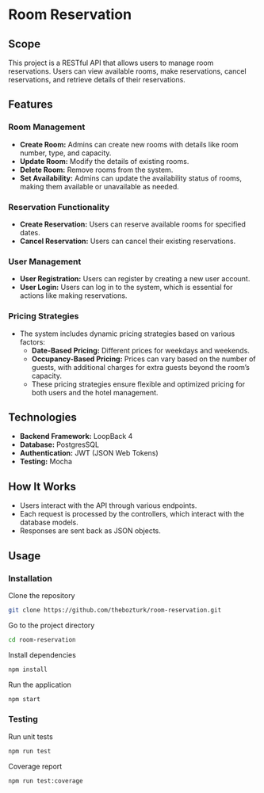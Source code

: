 # Room Reservation

## Scope

This project is a RESTful API that allows users to manage room reservations. Users can view available rooms, make reservations, cancel reservations, and retrieve details of their reservations.

## Features

### Room Management
- **Create Room:** Admins can create new rooms with details like room number, type, and capacity.
- **Update Room:** Modify the details of existing rooms.
- **Delete Room:** Remove rooms from the system.
- **Set Availability:** Admins can update the availability status of rooms, making them available or unavailable as needed.

### Reservation Functionality
- **Create Reservation:** Users can reserve available rooms for specified dates.
- **Cancel Reservation:** Users can cancel their existing reservations.

### User Management
- **User Registration:** Users can register by creating a new user account.
- **User Login:** Users can log in to the system, which is essential for actions like making reservations.

### Pricing Strategies
- The system includes dynamic pricing strategies based on various factors:
    - **Date-Based Pricing:** Different prices for weekdays and weekends.
    - **Occupancy-Based Pricing:** Prices can vary based on the number of guests, with additional charges for extra guests beyond the room’s capacity.
    - These pricing strategies ensure flexible and optimized pricing for both users and the hotel management.


## Technologies

- **Backend Framework:** LoopBack 4
- **Database:** PostgresSQL
- **Authentication:** JWT (JSON Web Tokens)
- **Testing:** Mocha

## How It Works

- Users interact with the API through various endpoints.
- Each request is processed by the controllers, which interact with the database models.
- Responses are sent back as JSON objects.

## Usage

### Installation

Clone the repository

```sh
git clone https://github.com/thebozturk/room-reservation.git
```

Go to the project directory

```sh
cd room-reservation
```

Install dependencies

```sh
npm install
```
Run the application

```sh
npm start
```

### Testing

Run unit tests

```sh
npm run test
```

Coverage report

```sh
npm run test:coverage
```